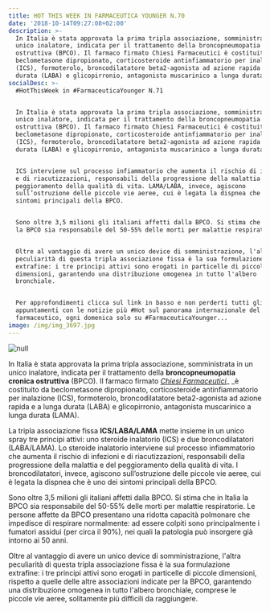 ```yaml
---
title: HOT THIS WEEK IN FARMACEUTICA YOUNGER N.70
date: '2018-10-14T09:27:08+02:00'
description: >-
  In Italia è stata approvata la prima tripla associazione, somministrata in un
  unico inalatore, indicata per il trattamento della broncopneumopatia cronica
  ostruttiva (BPCO). Il farmaco firmato Chiesi Farmaceutici è costituito da
  beclometasone dipropionato, corticosteroide antinfiammatorio per inalazione
  (ICS), formoterolo, broncodilatatore beta2-agonista ad azione rapida e a lunga
  durata (LABA) e glicopirronio, antagonista muscarinico a lunga durata (LAMA).
socialDesc: >-
  #HotThisWeek in #FarmaceuticaYounger N.71


  In Italia è stata approvata la prima tripla associazione, somministrata in un
  unico inalatore, indicata per il trattamento della broncopneumopatia cronica
  ostruttiva (BPCO). Il farmaco firmato Chiesi Farmaceutici è costituito da
  beclometasone dipropionato, corticosteroide antinfiammatorio per inalazione
  (ICS), formoterolo, broncodilatatore beta2-agonista ad azione rapida e a lunga
  durata (LABA) e glicopirronio, antagonista muscarinico a lunga durata (LAMA).


  ICS interviene sul processo infiammatorio che aumenta il rischio di infezioni
  e di riacutizzazioni, responsabili della progressione della malattia e del
  peggioramento della qualità di vita. LAMA/LABA, invece, agiscono
  sull’ostruzione delle piccole vie aeree, cui è legata la dispnea che è uno dei
  sintomi principali della BPCO.


  Sono oltre 3,5 milioni gli italiani affetti dalla BPCO. Si stima che in Italia
  la BPCO sia responsabile del 50-55% delle morti per malattie respiratorie. 


  Oltre al vantaggio di avere un unico device di somministrazione, l'altra
  peculiarità di questa tripla associazione fissa è la sua formulazione
  extrafine: i tre principi attivi sono erogati in particelle di piccole
  dimensioni, garantendo una distribuzione omogenea in tutto l'albero
  bronchiale.


  Per approfondimenti clicca sul link in basso e non perderti tutti gli
  appuntamenti con le notizie più #Hot sul panorama internazionale del
  farmaceutico, ogni domenica solo su #FarmaceuticaYounger...
image: /img/img_3697.jpg
---
```

![null](/img/img_3697.jpg)

In Italia è stata approvata la prima tripla associazione, somministrata in un unico inalatore, indicata per il trattamento della **broncopneumopatia cronica ostruttiva** (BPCO). Il farmaco firmato [_Chiesi Farmaceutici_](https://www.chiesi.com/nuovo-studio-pubblicato-su-the-lancet-mostra-la-superiorita-della-tripla-associazione-fissa-extrafine-di-chiesi-per-la-bpco/)_ _è costituito da beclometasone dipropionato, corticosteroide antinfiammatorio per inalazione (ICS), formoterolo, broncodilatatore beta2-agonista ad azione rapida e a lunga durata (LABA) e glicopirronio, antagonista muscarinico a lunga durata (LAMA).

La tripla associazione fissa **ICS/LABA/LAMA** mette insieme in un unico spray tre principi attivi: uno steroide inalatorio (ICS) e due broncodilatatori (LABA/LAMA). Lo steroide inalatorio interviene sul processo infiammatorio che aumenta il rischio di infezioni e di riacutizzazioni, responsabili della progressione della malattia e del peggioramento della qualità di vita. I broncodilatatori, invece, agiscono sull’ostruzione delle piccole vie aeree, cui è legata la dispnea che è uno dei sintomi principali della BPCO.

Sono oltre 3,5 milioni gli italiani  affetti dalla BPCO. Si stima che in Italia la BPCO sia responsabile del 50-55% delle morti per malattie respiratorie. Le persone affette da BPCO presentano una ridotta capacità polmonare che impedisce di respirare normalmente: ad essere colpiti sono principalmente i fumatori assidui (per circa il 90%), nei quali la patologia può insorgere già intorno ai 50 anni.

Oltre al vantaggio di avere un unico device di somministrazione, l'altra peculiarità di questa tripla associazione fissa è la sua formulazione extrafine: i tre principi attivi sono erogati in particelle di piccole dimensioni, rispetto a quelle delle altre associazioni indicate per la BPCO, garantendo una distribuzione omogenea in tutto l'albero bronchiale, comprese le piccole vie aeree, solitamente più difficili da raggiungere.
